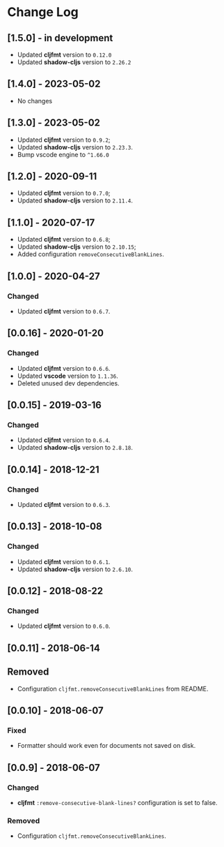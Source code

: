 # Change Log

## [1.5.0] - in development
- Updated **cljfmt** version to `0.12.0`
- Updated **shadow-cljs** version to `2.26.2`

## [1.4.0] - 2023-05-02
- No changes

## [1.3.0] - 2023-05-02
- Updated **cljfmt** version to `0.9.2`;
- Updated **shadow-cljs** version to `2.23.3`.
- Bump vscode engine to `^1.66.0`

## [1.2.0] - 2020-09-11
- Updated **cljfmt** version to `0.7.0`;
- Updated **shadow-cljs** version to `2.11.4`.

## [1.1.0] - 2020-07-17
- Updated **cljfmt** version to `0.6.8`;
- Updated **shadow-cljs** version to `2.10.15`;
- Added configuration `removeConsecutiveBlankLines`.

## [1.0.0] - 2020-04-27
### Changed
- Updated **cljfmt** version to `0.6.7`.

## [0.0.16] - 2020-01-20
### Changed
- Updated **cljfmt** version to `0.6.6`.
- Updated **vscode** version to `1.1.36`.
- Deleted unused dev dependencies.


## [0.0.15] - 2019-03-16
### Changed
- Updated **cljfmt** version to `0.6.4`.
- Updated **shadow-cljs** version to `2.8.18`.

## [0.0.14] - 2018-12-21
### Changed
- Updated **cljfmt** version to `0.6.3`.

## [0.0.13] - 2018-10-08
### Changed
- Updated **cljfmt** version to `0.6.1`.
- Updated **shadow-cljs** version to `2.6.10`.

## [0.0.12] - 2018-08-22
### Changed
- Updated **cljfmt** version to `0.6.0`.

## [0.0.11] - 2018-06-14
## Removed
- Configuration `cljfmt.removeConsecutiveBlankLines` from README.

## [0.0.10] - 2018-06-07
### Fixed
- Formatter should work even for documents not saved on disk.

## [0.0.9] - 2018-06-07
### Changed
- **cljfmt** `:remove-consecutive-blank-lines?` configuration is set to false.

### Removed
- Configuration `cljfmt.removeConsecutiveBlankLines`.

